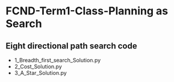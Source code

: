 # FCND-Term1-Class-Planning as Search

## Eight directional path search code
* 1_Breadth_first_search_Solution.py
* 2_Cost_Solution.py
* 3_A_Star_Solution.py
